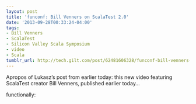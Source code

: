 ```yaml
---
layout: post
title: 'funconf: Bill Venners on ScalaTest 2.0'
date: '2013-09-28T00:33:24-04:00'
tags:
- Bill Venners
- ScalaTest
- Silicon Valley Scala Symposium
- video
- Scala
tumblr_url: http://tech.gilt.com/post/62481606328/funconf-bill-venners-on-scalatest-2-0
---
```

Apropos of Lukasz’s post from earlier today: this new video featuring ScalaTest creator Bill Venners, published earlier today…

functionally:



